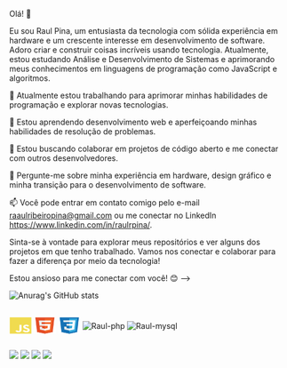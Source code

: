 Olá! 👋

Eu sou Raul Pina, um entusiasta da tecnologia com sólida experiência em hardware e um crescente interesse em desenvolvimento de software. Adoro criar e construir coisas incríveis usando tecnologia. Atualmente, estou estudando Análise e Desenvolvimento de Sistemas e aprimorando meus conhecimentos em linguagens de programação como JavaScript e algoritmos.

🔭 Atualmente estou trabalhando para aprimorar minhas habilidades de programação e explorar novas tecnologias.

🌱 Estou aprendendo desenvolvimento web e aperfeiçoando minhas habilidades de resolução de problemas.

👯 Estou buscando colaborar em projetos de código aberto e me conectar com outros desenvolvedores.

💬 Pergunte-me sobre minha experiência em hardware, design gráfico e minha transição para o desenvolvimento de software.

📫 Você pode entrar em contato comigo pelo e-mail raaulribeiropina@gmail.com ou me conectar no LinkedIn https://www.linkedin.com/in/raulrpina/.

Sinta-se à vontade para explorar meus repositórios e ver alguns dos projetos em que tenho trabalhado. Vamos nos conectar e colaborar para fazer a diferença por meio da tecnologia!

<!-- Você pode saber mais sobre mim e meus projetos no meu site/portfolio: [URL do seu site/portfolio] -->
Estou ansioso para me conectar com você! 😊
-->

![Anurag's GitHub stats](https://github-readme-stats.vercel.app/api?username=raulrpina&show_icons=true&theme=radical)

<div style="display: inline_block"><br>
  <img align="center" alt="Raul-Js" height="30" width="40" src="https://raw.githubusercontent.com/devicons/devicon/master/icons/javascript/javascript-plain.svg">
  <img align="center" alt="Raul-HTML" height="30" width="40" src="https://raw.githubusercontent.com/devicons/devicon/master/icons/html5/html5-original.svg">
  <img align="center" alt="Raul-CSS" height="30" width="40" src="https://raw.githubusercontent.com/devicons/devicon/master/icons/css3/css3-original.svg">
  <img align="center" alt="Raul-php" height="30" width="40" src="https://img.shields.io/badge/PHP-777BB4?style=for-the-badge&logo=php&logoColor=white">
  <img align="center" alt="Raul-mysql" height="30" width="40" src="https://img.shields.io/badge/MySQL-00000F?style=for-the-badge&logo=mysql&logoColor=white">
   
</div>
  
  ##
 
<div> 

  <a href="https://www.instagram.com/raulrpina/" target="_blank"><img src="https://img.shields.io/badge/-Instagram-%23E4405F?style=for-the-badge&logo=instagram&logoColor=white" target="_blank"></a>
   <a href = "raaulribeiropina@gmail.com"><img src="https://img.shields.io/badge/-Gmail-%23333?style=for-the-badge&logo=gmail&logoColor=white" target="_blank"></a>
  <a href="https://www.linkedin.com/in/raulrpina/" target="_blank"><img src="https://img.shields.io/badge/-LinkedIn-%230077B5?style=for-the-badge&logo=linkedin&logoColor=white" target="_blank"></a> 
  <a href="https://wa.me/5535999765118" target="_blank"><img src="https://img.shields.io/badge/WhatsApp-25D366?style=for-the-badge&logo=whatsapp&logoColor=white" target="_blank"></a> 
</div>
